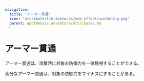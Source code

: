 ```yaml
---
navigation:
  title: "アーマー貫通"
  icon: "attributeslib:textures/mob_effect/sundering.png"
  parent: apotheosis:adventure/attributes.md
---
```


# アーマー貫通

<Color id="blue">アーマー貫通</Color>は、攻撃時に対象の防御力を一律無視することができる。

余分なアーマー貫通は、対象の防御力をマイナスにすることがある。

